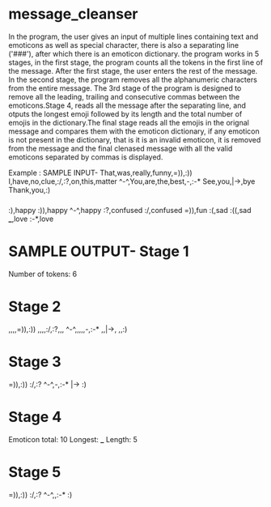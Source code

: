 # message_cleanser
In the program, the user gives an input of multiple lines containing text and emoticons as well as special character, there is also a separating line ('###'), after which there is an emoticon dictionary.
the program works in 5 stages, in the first stage, the program counts all the tokens in the first line of the message. After the first stage, the user enters the rest of the message. In the second stage, the program removes all the alphanumeric characters from the entire message. The 3rd stage of the program is designed to remove all the leading, trailing and consecutive commas between the emoticons.Stage 4, reads all the message after the separating line, and otputs the longest emoji followed by its length and the total number of emojis in the dictionary.The final stage reads all the emojis in the orignal message and compares them with the emoticon dictionary, if any emoticon is not present in the dictionary, that is it is an invalid emoticon, it is removed from the message and the final clenased message with all the valid emoticons separated by commas is displayed.

Example :
SAMPLE INPUT-
That,was,really,funny,=)),:))
I,have,no,clue,:/,:?,on,this,matter
^-^,You,are,the,best,*-*,:-* 
See,you,|->,bye
Thank,you,:) 
###
:),happy 
:)),happy 
^-^,happy 
:?,confused 
:/,confused 
=)),fun 
:(,sad 
:((,sad 
**_**,love 
:-*,love

SAMPLE OUTPUT-
Stage 1
==========
Number of tokens: 6

Stage 2
==========
,,,,=)),:))
,,,,:/,:?,,,
^-^,,,,,*-*,:-*
,,|->,
,,:)

Stage 3
==========
=)),:))
:/,:?
^-^,*-*,:-*
|->
:)

Stage 4
==========
Emoticon total: 10
Longest: **_**
Length: 5

Stage 5
==========
=)),:))
:/,:?
^-^,,:-*
:)
